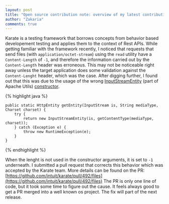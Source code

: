 ```yaml
---
layout: post
title: "Open source contribution note: overview of my latest contribution to Karate (testing framework)"
author: "Zakaria"
comments: true
---
```


Karate is a testing framework that borrows concepts from behavior based developement testing and applies them to the context of Rest APIs. While getting familiar with the framework recently, I noticed that requests that send files (with `application/octet-stream`) using the `read` utility have a `Content-Length` of `-1`, and therefore the information carried out by the `Content-Length` header was erroneous. This may not be noticeable right away unless the target application does some validation against the `Content-Lenght` header, which was the case. After digging further, I found out that this was due to the usage of the wrong [InputStreamEntity](https://hc.apache.org/httpcomponents-core-ga/httpcore/apidocs/org/apache/http/entity/InputStreamEntity.html) (part of Apache Utils) [constructor](https://github.com/intuit/karate/blob/master/karate-apache/src/main/java/com/intuit/karate/http/apache/ApacheHttpUtils.java#L99).

{% highlight java %}

    public static HttpEntity getEntity(InputStream is, String mediaType, Charset charset) {
        try {
            return new InputStreamEntity(is, getContentType(mediaType, charset));
        } catch (Exception e) {
            throw new RuntimeException(e);
        }         
    } 
 {% endhighlight %}

When the lenght is not used in the constructor arguments, it is set to `-1` underneath. I submitted a pull request that corrects this behavior which was accepted by the Karate team. More details can be found on the PR: [https://github.com/intuit/karate/pull/492/files](https://github.com/intuit/karate/pull/492/files)
The PR is only one line of code, but it took some time to figure out the cause. It feels always good to get a PR merged into a well known os project. The fix will part of the next release. 

